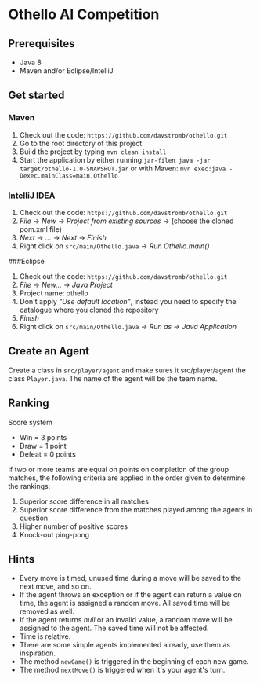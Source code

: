 # Othello AI Competition


## Prerequisites
 * Java 8
 * Maven and/or Eclipse/IntelliJ

## Get started

### Maven 
 1. Check out the code: `https://github.com/davstromb/othello.git`
 2. Go to the root directory of this project
 3. Build the project by typing `mvn clean install`
 4. Start the application by either running `jar-filen java -jar target/othello-1.0-SNAPSHOT.jar` or with Maven: `mvn exec:java -Dexec.mainClass=main.Othello`

 
### IntelliJ IDEA
 1. Check out the code: `https://github.com/davstromb/othello.git`
 2. _File_ -> _New_ -> _Project from existing sources_ -> (choose the cloned pom.xml file)
 3. _Next_ -> _..._ -> _Next_ -> _Finish_
 4. Right click on `src/main/Othello.java` -> _Run Othello.main()_

###Eclipse

 1. Check out the code: `https://github.com/davstromb/othello.git` 
 2. _File_ -> _New..._ -> _Java Project_
 3. Project name: othello
 4. Don't apply _"Use default location"_, instead you need to specify the catalogue where you cloned the repository
 5. _Finish_
 6. Right click on `src/main/Othello.java` -> _Run as_ -> _Java Application_

## Create an Agent
Create a class in `src/player/agent` and make sures it src/player/agent the class `Player.java`. The name of the agent will be the team name.

## Ranking

Score system

  * Win = 3 points
  * Draw = 1 point
  * Defeat = 0 points 

If two or more teams are equal on points on completion of the group matches, the following criteria are applied in the order given to determine the rankings:  

  1. Superior score difference in all matches 
  2. Superior score difference from the matches played among the agents in question
  3. Higher number of positive scores 
  4. Knock-out ping-pong 

## Hints
 * Every move is timed, unused time during a move will be saved to the next move, and so on.
 * If the agent throws an exception or if the agent can return a value on time, the agent is assigned a random move. All saved time will be removed as well.
 * If the agent returns _null_ or an invalid value, a random move will be assigned to the agent. The saved time will not be affected.
 * Time is relative.
 * There are some simple agents implemented already, use them as inspiration.
 * The method `newGame()` is triggered in the beginning of each new game.
 * The method `nextMove()` is triggered when it's your agent's turn.
 
  

